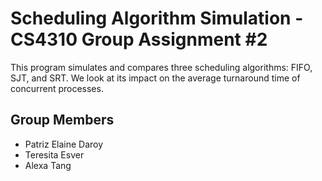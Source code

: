 # Scheduling Algorithm Simulation - CS4310 Group Assignment #2
This program simulates and compares three scheduling algorithms: FIFO, SJT, and SRT. We look at its impact on the average turnaround time of concurrent processes.

## Group Members
- Patriz Elaine Daroy
- Teresita Esver
- Alexa Tang
